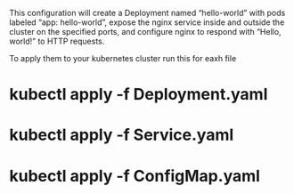 This configuration will create a Deployment named “hello-world” with pods labeled “app: hello-world”, expose the nginx service inside and outside the cluster on the specified ports, and configure nginx to respond with “Hello, world!” to HTTP requests. 

To apply them to your kubernetes cluster run this for eaxh file
# kubectl apply -f Deployment.yaml
# kubectl apply -f Service.yaml
# kubectl apply -f ConfigMap.yaml
